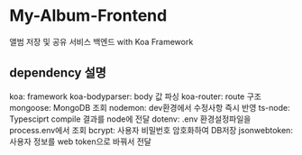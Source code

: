 # My-Album-Frontend

앨범 저장 및 공유 서비스 백엔드 with Koa Framework

## dependency 설명

koa: framework
koa-bodyparser: body 값 파싱
koa-router: route 구조
mongoose: MongoDB 조회
nodemon: dev환경에서 수정사항 즉시 반영
ts-node: Typesciprt compile 결과를 node에 전달
dotenv: .env 환경설정파일을 process.env에서 조회
bcrypt: 사용자 비밀번호 암호화하여 DB저장
jsonwebtoken: 사용자 정보를 web token으로 바꿔서 전달
